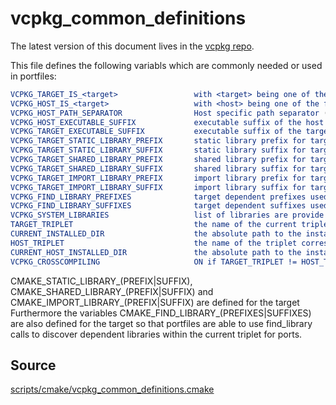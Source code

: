 # vcpkg_common_definitions

The latest version of this document lives in the [vcpkg repo](https://github.com/Microsoft/vcpkg/blob/master/docs/maintainers/vcpkg_common_definitions.md).

This file defines the following variabls which are commonly needed or used in portfiles:

```cmake
VCPKG_TARGET_IS_<target>                 with <target> being one of the following: WINDOWS, UWP, LINUX, OSX, ANDROID, FREEBSD, OPENBSD. only defined if <target>
VCPKG_HOST_IS_<target>                   with <host> being one of the following: WINDOWS, LINUX, OSX, FREEBSD, OPENBSD. only defined if <host>
VCPKG_HOST_PATH_SEPARATOR                Host specific path separator (USAGE: "<something>${VCPKG_HOST_PATH_SEPARATOR}<something>"; only use and pass variables with VCPKG_HOST_PATH_SEPARATOR within "")
VCPKG_HOST_EXECUTABLE_SUFFIX             executable suffix of the host
VCPKG_TARGET_EXECUTABLE_SUFFIX           executable suffix of the target
VCPKG_TARGET_STATIC_LIBRARY_PREFIX       static library prefix for target (same as CMAKE_STATIC_LIBRARY_PREFIX)
VCPKG_TARGET_STATIC_LIBRARY_SUFFIX       static library suffix for target (same as CMAKE_STATIC_LIBRARY_SUFFIX)
VCPKG_TARGET_SHARED_LIBRARY_PREFIX       shared library prefix for target (same as CMAKE_SHARED_LIBRARY_PREFIX)
VCPKG_TARGET_SHARED_LIBRARY_SUFFIX       shared library suffix for target (same as CMAKE_SHARED_LIBRARY_SUFFIX)
VCPKG_TARGET_IMPORT_LIBRARY_PREFIX       import library prefix for target (same as CMAKE_IMPORT_LIBRARY_PREFIX)
VCPKG_TARGET_IMPORT_LIBRARY_SUFFIX       import library suffix for target (same as CMAKE_IMPORT_LIBRARY_SUFFIX)
VCPKG_FIND_LIBRARY_PREFIXES              target dependent prefixes used for find_library calls in portfiles
VCPKG_FIND_LIBRARY_SUFFIXES              target dependent suffixes used for find_library calls in portfiles
VCPKG_SYSTEM_LIBRARIES                   list of libraries are provide by the toolchain and are not managed by vcpkg
TARGET_TRIPLET                           the name of the current triplet to build for
CURRENT_INSTALLED_DIR                    the absolute path to the installed files for the current triplet
HOST_TRIPLET                             the name of the triplet corresponding to the host
CURRENT_HOST_INSTALLED_DIR               the absolute path to the installed files for the host triplet
VCPKG_CROSSCOMPILING                     ON if TARGET_TRIPLET != HOST_TRIPLET
```

CMAKE_STATIC_LIBRARY_(PREFIX|SUFFIX), CMAKE_SHARED_LIBRARY_(PREFIX|SUFFIX) and CMAKE_IMPORT_LIBRARY_(PREFIX|SUFFIX) are defined for the target
Furthermore the variables CMAKE_FIND_LIBRARY_(PREFIXES|SUFFIXES) are also defined for the target so that
portfiles are able to use find_library calls to discover dependent libraries within the current triplet for ports.

## Source
[scripts/cmake/vcpkg\_common\_definitions.cmake](https://github.com/Microsoft/vcpkg/blob/master/scripts/cmake/vcpkg_common_definitions.cmake)
